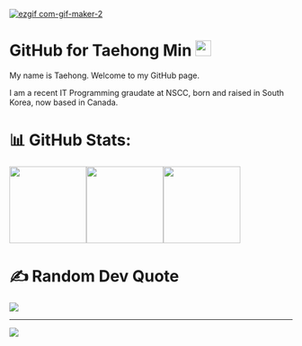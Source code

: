 <!--
<h3 align="center">
  Welcome to Taehong Min's profile!
</h3>
-->
[![ezgif com-gif-maker-2](https://user-images.githubusercontent.com/71358207/181141229-a1946f72-2781-4197-9419-f4d1b5625b1b.gif)](https://taehongmin.netlify.app)

# GitHub for Taehong Min <img src="https://media.giphy.com/media/hvRJCLFzcasrR4ia7z/giphy.gif" width="28">

My name is Taehong. Welcome to my GitHub page.  

I am a recent IT Programming graudate at NSCC, born and raised in South Korea, now based in Canada.

# 📊 GitHub Stats:
<a href="https://www.adamalston.com/"><img height="137px" src="https://github-readme-stats.vercel.app/api?username=DevTaehong&theme=dark&hide_border=false&include_all_commits=false&count_private=false" /><!-- wi*quL3fcV --><img height="137px" src="https://github-readme-streak-stats.herokuapp.com/?user=DevTaehong&theme=dark&hide_border=false" /><!-- wi*quL3fcV --><img height="137px" src="https://github-readme-stats.vercel.app/api/top-langs/?username=DevTaehong&theme=dark&hide_border=false&include_all_commits=false&count_private=false&layout=compact" /></a>

# ✍️ Random Dev Quote
![](https://quotes-github-readme.vercel.app/api?type=horizontal&theme=radical)

---
[![](https://visitcount.itsvg.in/api?id=DevTaehong&label=Profile%20Views&pretty=true)](https://visitcount.itsvg.in)

<!--START_SECTION:waka-->
<!--END_SECTION:waka-->
